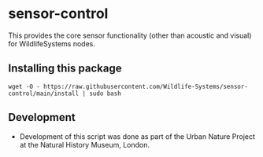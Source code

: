 # sensor-control
This provides the core sensor functionality (other than acoustic and visual) for WildlifeSystems nodes.

## Installing this package
`wget -O - https://raw.githubusercontent.com/Wildlife-Systems/sensor-control/main/install | sudo bash`

## Development
* Development of this script was done as part of the Urban Nature Project at the Natural History Museum, London.
